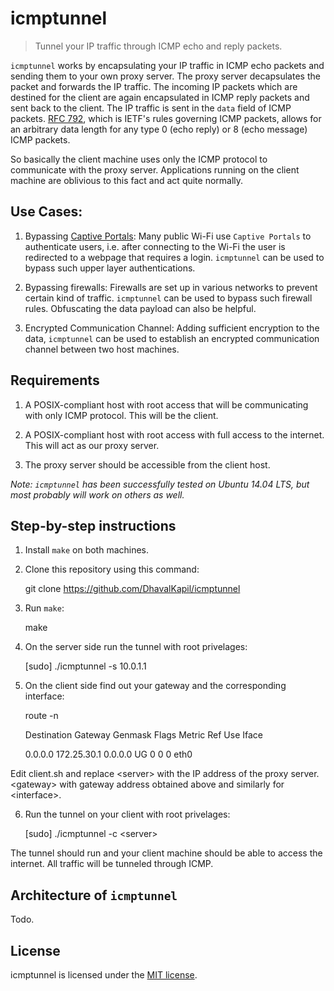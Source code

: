 # icmptunnel

> Tunnel your IP traffic through ICMP echo and reply packets.

`icmptunnel` works by encapsulating your IP traffic in ICMP echo packets and sending them to your own proxy server. The proxy server decapsulates the packet and forwards the IP traffic. The incoming IP packets which are destined for the client are again encapsulated in ICMP reply packets and sent back to the client. The IP traffic is sent in the `data` field of ICMP packets. [RFC 792](http://www.ietf.org/rfc/rfc792.txt), which is IETF's rules governing ICMP packets, allows for an arbitrary data length for any type 0 (echo reply) or 8 (echo message) ICMP packets.

So basically the client machine uses only the ICMP protocol to communicate with the proxy server. Applications running on the client machine are oblivious to this fact and act quite normally.

## Use Cases:

1. Bypassing [Captive Portals](https://en.wikipedia.org/wiki/Captive_portal): Many public Wi-Fi use `Captive Portals` to authenticate users, i.e. after connecting to the Wi-Fi the user is redirected to a webpage that requires a login. `icmptunnel` can be used to bypass such upper layer authentications.

2. Bypassing firewalls: Firewalls are set up in various networks to prevent certain kind of traffic. `icmptunnel` can be used to bypass such firewall rules. Obfuscating the data payload can also be helpful.

3. Encrypted Communication Channel: Adding sufficient encryption to the data, `icmptunnel` can be used to establish an encrypted communication channel between two host machines. 

## Requirements

1. A POSIX-compliant host with root access that will be communicating with only ICMP protocol. This will be the client.

2. A POSIX-compliant host with root access with full access to the internet. This will act as our proxy server.

3. The proxy server should be accessible from the client host.

_Note: `icmptunnel` has been successfully tested on Ubuntu 14.04 LTS, but most probably will work on others as well._

## Step-by-step instructions

1. Install `make` on both machines.

2. Clone this repository using this command:

      git clone https://github.com/DhavalKapil/icmptunnel

3. Run `make`:

      make

4. On the server side run the tunnel with root privelages:

      [sudo] ./icmptunnel -s 10.0.1.1

5. On the client side find out your gateway and the corresponding interface:

      route -n
      
      Destination     Gateway         Genmask         Flags Metric Ref    Use Iface
      
      0.0.0.0         172.25.30.1     0.0.0.0         UG    0      0        0 eth0

Edit client.sh and replace \<server\> with the IP address of the proxy server. \<gateway\> with gateway address obtained above and similarly for \<interface\>.

6. Run the tunnel on your client with root privelages:

      [sudo] ./icmptunnel -c \<server\>

The tunnel should run and your client machine should be able to access the internet. All traffic will be tunneled through ICMP.

## Architecture of `icmptunnel`

Todo.

## License

icmptunnel is licensed under the [MIT license](http://dhaval.mit-license.org/).

